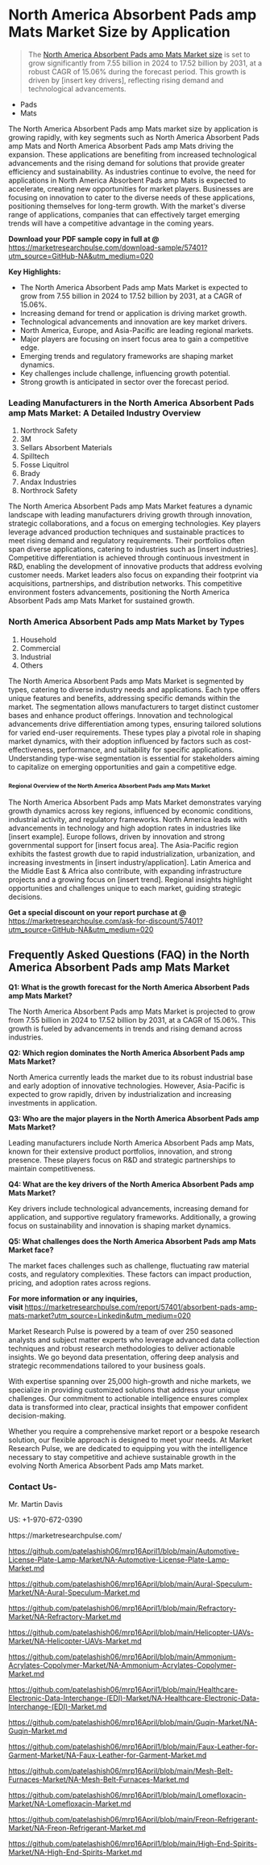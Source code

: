 <h1>North America Absorbent Pads amp Mats Market&nbsp;Size by Application</h1><blockquote><p>The <a href="https://marketresearchpulse.com/download-sample/57401?utm_source=GitHub-NA&amp;utm_medium=020">North America Absorbent Pads amp Mats Market size</a> is set to grow significantly from 7.55 billion in 2024 to 17.52 billion by 2031, at a robust CAGR of 15.06% during the forecast period. This growth is driven by [insert key drivers], reflecting rising demand and technological advancements.</p></blockquote><ul><li>Pads<li> Mats</li></ul><p>The North America Absorbent Pads amp Mats market size by application is growing rapidly, with key segments such as North America Absorbent Pads amp Mats and North America Absorbent Pads amp Mats driving the expansion. These applications are benefiting from increased technological advancements and the rising demand for solutions that provide greater efficiency and sustainability. As industries continue to evolve, the need for applications in North America Absorbent Pads amp Mats is expected to accelerate, creating new opportunities for market players. Businesses are focusing on innovation to cater to the diverse needs of these applications, positioning themselves for long-term growth. With the market's diverse range of applications, companies that can effectively target emerging trends will have a competitive advantage in the coming years.</p><p><strong>Download your PDF sample copy in full at @ </strong><a href="https://marketresearchpulse.com/download-sample/57401?utm_source=GitHub-NA&amp;utm_medium=020">https://marketresearchpulse.com/download-sample/57401?utm_source=GitHub-NA&amp;utm_medium=020</a></p><p><strong>Key Highlights: </strong></p><ul><li>The North America Absorbent Pads amp Mats Market is expected to grow from 7.55 billion in 2024 to 17.52 billion by 2031, at a CAGR of 15.06%.</li><li>Increasing demand for trend or application is driving market growth.</li><li>Technological advancements and innovation are key market drivers.</li><li>North America, Europe, and Asia-Pacific are leading regional markets.</li><li>Major players are focusing on insert focus area to gain a competitive edge.</li><li>Emerging trends and regulatory frameworks are shaping market dynamics.</li><li>Key challenges include challenge, influencing growth potential.</li><li>Strong growth is anticipated in sector over the forecast period.</li></ul><h3>Leading Manufacturers in the North America Absorbent Pads amp Mats Market: A Detailed Industry Overview</h3><ol><li>Northrock Safety</li><li>3M</li><li>Sellars Absorbent Materials</li><li>Spilltech</li><li>Fosse Liquitrol</li><li>Brady</li><li>Andax Industries</li><li>Northrock Safety</li></ol><div class="flex max-w-full flex-col flex-grow"><div class="min-h-8 text-message flex w-full flex-col items-end gap-2 whitespace-normal break-words [.text-message+&amp;]:mt-5" dir="auto" data-message-author-role="assistant" data-message-id="fd8432e4-4910-450d-b182-61b7bfb0a01f" data-message-model-slug="gpt-4o"><div class="flex w-full flex-col gap-1 empty:hidden first:pt-[3px]"><div class="markdown prose w-full break-words dark:prose-invert light"><p>The North America Absorbent Pads amp Mats Market features a dynamic landscape with leading manufacturers driving growth through innovation, strategic collaborations, and a focus on emerging technologies. Key players leverage advanced production techniques and sustainable practices to meet rising demand and regulatory requirements. Their portfolios often span diverse applications, catering to industries such as [insert industries]. Competitive differentiation is achieved through continuous investment in R&amp;D, enabling the development of innovative products that address evolving customer needs. Market leaders also focus on expanding their footprint via acquisitions, partnerships, and distribution networks. This competitive environment fosters advancements, positioning the North America Absorbent Pads amp Mats Market for sustained growth.</p></div></div></div></div><h3>North America Absorbent Pads amp Mats Market by Types</h3><ol><li>Household<li> Commercial<li> Industrial<li> Others</li></ol><div class="flex max-w-full flex-col flex-grow"><div class="min-h-8 text-message flex w-full flex-col items-end gap-2 whitespace-normal break-words [.text-message+&amp;]:mt-5" dir="auto" data-message-author-role="assistant" data-message-id="084470be-0bb7-4664-bddf-5156b4f41249" data-message-model-slug="gpt-4o-mini"><div class="flex w-full flex-col gap-1 empty:hidden first:pt-[3px]"><div class="markdown prose w-full break-words dark:prose-invert light"><p>The North America Absorbent Pads amp Mats Market is segmented by types, catering to diverse industry needs and applications. Each type offers unique features and benefits, addressing specific demands within the market. The segmentation allows manufacturers to target distinct customer bases and enhance product offerings. Innovation and technological advancements drive differentiation among types, ensuring tailored solutions for varied end-user requirements. These types play a pivotal role in shaping market dynamics, with their adoption influenced by factors such as cost-effectiveness, performance, and suitability for specific applications. Understanding type-wise segmentation is essential for stakeholders aiming to capitalize on emerging opportunities and gain a competitive edge.</p></div></div></div></div><h3><span style="font-size: 11px;">Regional Overview of the North America Absorbent Pads amp Mats Market</span></h3><div class="flex max-w-full flex-col flex-grow"><div class="min-h-8 text-message flex w-full flex-col items-end gap-2 whitespace-normal break-words [.text-message+&amp;]:mt-5" dir="auto" data-message-author-role="assistant" data-message-id="e9038762-ce64-4e30-91c9-9bd413514231" data-message-model-slug="gpt-4o-mini"><div class="flex w-full flex-col gap-1 empty:hidden first:pt-[3px]"><div class="markdown prose w-full break-words dark:prose-invert light"><p>The North America Absorbent Pads amp Mats Market demonstrates varying growth dynamics across key regions, influenced by economic conditions, industrial activity, and regulatory frameworks. North America leads with advancements in technology and high adoption rates in industries like [insert example]. Europe follows, driven by innovation and strong governmental support for [insert focus area]. The Asia-Pacific region exhibits the fastest growth due to rapid industrialization, urbanization, and increasing investments in [insert industry/application]. Latin America and the Middle East &amp; Africa also contribute, with expanding infrastructure projects and a growing focus on [insert trend]. Regional insights highlight opportunities and challenges unique to each market, guiding strategic decisions.</p></div></div></div></div><p><strong>Get a special discount on your report purchase at @ </strong><a href="https://marketresearchpulse.com/ask-for-discount/57401?utm_source=GitHub-NA&amp;utm_medium=020">https://marketresearchpulse.com/ask-for-discount/57401?utm_source=GitHub-NA&amp;utm_medium=020</a></p><h2>Frequently Asked Questions (FAQ) in the North America Absorbent Pads amp Mats Market</h2><p><strong>Q1: What is the growth forecast for the North America Absorbent Pads amp Mats Market?</strong></p><p>The North America Absorbent Pads amp Mats Market is projected to grow from 7.55 billion in 2024 to 17.52 billion by 2031, at a CAGR of 15.06%. This growth is fueled by advancements in trends and rising demand across industries.</p><p><strong>Q2: Which region dominates the North America Absorbent Pads amp Mats Market?</strong></p><p>North America currently leads the market due to its robust industrial base and early adoption of innovative technologies. However, Asia-Pacific is expected to grow rapidly, driven by industrialization and increasing investments in application.</p><p><strong>Q3: Who are the major players in the North America Absorbent Pads amp Mats Market?</strong></p><p>Leading manufacturers include North America Absorbent Pads amp Mats, known for their extensive product portfolios, innovation, and strong presence. These players focus on R&amp;D and strategic partnerships to maintain competitiveness.</p><p><strong>Q4: What are the key drivers of the North America Absorbent Pads amp Mats Market?</strong></p><p>Key drivers include technological advancements, increasing demand for application, and supportive regulatory frameworks. Additionally, a growing focus on sustainability and innovation is shaping market dynamics.</p><p><strong>Q5: What challenges does the North America Absorbent Pads amp Mats Market face?</strong></p><p>The market faces challenges such as challenge, fluctuating raw material costs, and regulatory complexities. These factors can impact production, pricing, and adoption rates across regions.</p><p><strong>For more information or any inquiries, visit&nbsp;</strong><a href="https://marketresearchpulse.com/report/57401/absorbent-pads-amp-mats-market?utm_source=Linkedin&utm_medium=020">https://marketresearchpulse.com/report/57401/absorbent-pads-amp-mats-market?utm_source=Linkedin&utm_medium=020</a></p><p>Market Research Pulse is powered by a team of over 250 seasoned analysts and subject matter experts who leverage advanced data collection techniques and robust research methodologies to deliver actionable insights. We go beyond data presentation, offering deep analysis and strategic recommendations tailored to your business goals.</p><p>With expertise spanning over 25,000 high-growth and niche markets, we specialize in providing customized solutions that address your unique challenges. Our commitment to actionable intelligence ensures complex data is transformed into clear, practical insights that empower confident decision-making.</p><p>Whether you require a comprehensive market report or a bespoke research solution, our flexible approach is designed to meet your needs. At Market Research Pulse, we are dedicated to equipping you with the intelligence necessary to stay competitive and achieve sustainable growth in the evolving North America Absorbent Pads amp Mats market.</p><h3><strong>Contact Us-</strong></h3><p>Mr. Martin Davis</p><p>US: +1-970-672-0390</p><p>https://marketresearchpulse.com/</p><p><a href="https://github.com/patelashish06/mrp16April1/blob/main/Automotive-License-Plate-Lamp-Market/NA-Automotive-License-Plate-Lamp-Market.md">https://github.com/patelashish06/mrp16April1/blob/main/Automotive-License-Plate-Lamp-Market/NA-Automotive-License-Plate-Lamp-Market.md</a></p><p><a href="https://github.com/patelashish06/mrp16April/blob/main/Aural-Speculum-Market/NA-Aural-Speculum-Market.md">https://github.com/patelashish06/mrp16April/blob/main/Aural-Speculum-Market/NA-Aural-Speculum-Market.md</a></p><p><a href="https://github.com/patelashish06/mrp16April1/blob/main/Refractory-Market/NA-Refractory-Market.md">https://github.com/patelashish06/mrp16April1/blob/main/Refractory-Market/NA-Refractory-Market.md</a></p><p><a href="https://github.com/patelashish06/mrp16April/blob/main/Helicopter-UAVs-Market/NA-Helicopter-UAVs-Market.md">https://github.com/patelashish06/mrp16April/blob/main/Helicopter-UAVs-Market/NA-Helicopter-UAVs-Market.md</a></p><p><a href="https://github.com/patelashish06/mrp16April/blob/main/Ammonium-Acrylates-Copolymer-Market/NA-Ammonium-Acrylates-Copolymer-Market.md">https://github.com/patelashish06/mrp16April/blob/main/Ammonium-Acrylates-Copolymer-Market/NA-Ammonium-Acrylates-Copolymer-Market.md</a></p><p><a href="https://github.com/patelashish06/mrp16April1/blob/main/Healthcare-Electronic-Data-Interchange-(EDI)-Market/NA-Healthcare-Electronic-Data-Interchange-(EDI)-Market.md">https://github.com/patelashish06/mrp16April1/blob/main/Healthcare-Electronic-Data-Interchange-(EDI)-Market/NA-Healthcare-Electronic-Data-Interchange-(EDI)-Market.md</a></p><p><a href="https://github.com/patelashish06/mrp16April/blob/main/Guqin-Market/NA-Guqin-Market.md">https://github.com/patelashish06/mrp16April/blob/main/Guqin-Market/NA-Guqin-Market.md</a></p><p><a href="https://github.com/patelashish06/mrp16April1/blob/main/Faux-Leather-for-Garment-Market/NA-Faux-Leather-for-Garment-Market.md">https://github.com/patelashish06/mrp16April1/blob/main/Faux-Leather-for-Garment-Market/NA-Faux-Leather-for-Garment-Market.md</a></p><p><a href="https://github.com/patelashish06/mrp16April/blob/main/Mesh-Belt-Furnaces-Market/NA-Mesh-Belt-Furnaces-Market.md">https://github.com/patelashish06/mrp16April/blob/main/Mesh-Belt-Furnaces-Market/NA-Mesh-Belt-Furnaces-Market.md</a></p><p><a href="https://github.com/patelashish06/mrp16April1/blob/main/Lomefloxacin-Market/NA-Lomefloxacin-Market.md">https://github.com/patelashish06/mrp16April1/blob/main/Lomefloxacin-Market/NA-Lomefloxacin-Market.md</a></p><p><a href="https://github.com/patelashish06/mrp16April/blob/main/Freon-Refrigerant-Market/NA-Freon-Refrigerant-Market.md">https://github.com/patelashish06/mrp16April/blob/main/Freon-Refrigerant-Market/NA-Freon-Refrigerant-Market.md</a></p><p><a href="https://github.com/patelashish06/mrp16April1/blob/main/High-End-Spirits-Market/NA-High-End-Spirits-Market.md">https://github.com/patelashish06/mrp16April1/blob/main/High-End-Spirits-Market/NA-High-End-Spirits-Market.md</a></p>